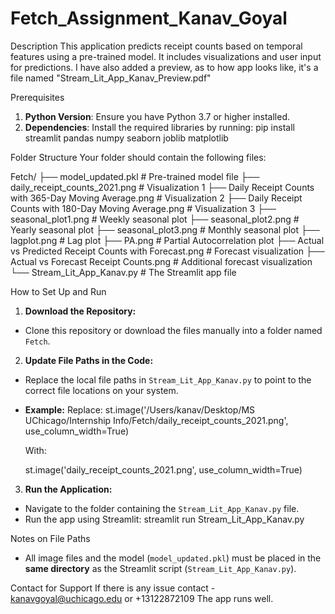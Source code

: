 # Fetch_Assignment_Kanav_Goyal
Description
This application predicts receipt counts based on temporal features using a pre-trained model. It includes visualizations and user input for predictions.
I have also added a preview, as to how app looks like, it's a file named "Stream_Lit_App_Kanav_Preview.pdf"


Prerequisites
1. **Python Version**: Ensure you have Python 3.7 or higher installed.
2. **Dependencies**: Install the required libraries by running:
   pip install streamlit pandas numpy seaborn joblib matplotlib

Folder Structure
Your folder should contain the following files:

Fetch/
├── model_updated.pkl                              # Pre-trained model file
├── daily_receipt_counts_2021.png                 # Visualization 1
├── Daily Receipt Counts with 365-Day Moving Average.png   # Visualization 2
├── Daily Receipt Counts with 180-Day Moving Average.png   # Visualization 3
├── seasonal_plot1.png                            # Weekly seasonal plot
├── seasonal_plot2.png                            # Yearly seasonal plot
├── seasonal_plot3.png                            # Monthly seasonal plot
├── lagplot.png                                   # Lag plot
├── PA.png                                        # Partial Autocorrelation plot
├── Actual vs Predicted Receipt Counts with Forecast.png  # Forecast visualization
├── Actual vs Forecast Receipt Counts.png         # Additional forecast visualization
└── Stream_Lit_App_Kanav.py                       # The Streamlit app file

How to Set Up and Run
1. **Download the Repository:**
- Clone this repository or download the files manually into a folder named `Fetch`.
2. **Update File Paths in the Code:**
- Replace the local file paths in `Stream_Lit_App_Kanav.py` to point to the correct file locations on your system.
- **Example:**
  Replace:
  st.image('/Users/kanav/Desktop/MS UChicago/Internship Info/Fetch/daily_receipt_counts_2021.png', use_column_width=True)
  
  With:
  
  st.image('daily_receipt_counts_2021.png', use_column_width=True)

3. **Run the Application:**
- Navigate to the folder containing the `Stream_Lit_App_Kanav.py` file.
- Run the app using Streamlit:
  streamlit run Stream_Lit_App_Kanav.py

Notes on File Paths
- All image files and the model (`model_updated.pkl`) must be placed in the **same directory** as the Streamlit script (`Stream_Lit_App_Kanav.py`).

Contact for Support
If there is any issue contact - kanavgoyal@uchicago.edu or +13122872109
The app runs well. 

